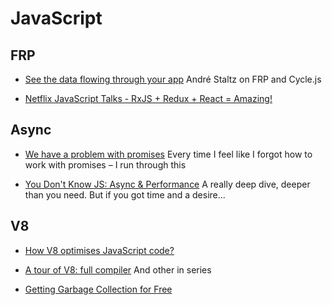 # JavaScript

## FRP

* [See the data flowing through your app](https://www.youtube.com/watch?v=R-GzJgEccEQ)
  André Staltz on FRP and Cycle.js

* [Netflix JavaScript Talks - RxJS + Redux + React = Amazing!](https://www.youtube.com/watch?v=AslncyG8whg)

## Async

* [We have a problem with promises](https://pouchdb.com/2015/05/18/we-have-a-problem-with-promises.html)
  Every time I feel like I forgot how to work with promises – I run through this

* [You Don't Know JS: Async & Performance](https://github.com/getify/You-Dont-Know-JS/tree/master/async%20%26%20performance)
  A really deep dive, deeper than you need. But if you got time and a desire...

## V8

* [How V8 optimises JavaScript code?](https://blog.ghaiklor.com/how-v8-optimises-javascript-code-a0f3bbd46ac9#.x8fd56r8f)

* [A tour of V8: full compiler](http://jayconrod.com/posts/51/a-tour-of-v8-full-compiler)
  And other in series

* [Getting Garbage Collection for Free](https://v8project.blogspot.com/2015/08/getting-garbage-collection-for-free.html)
